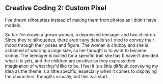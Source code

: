 ## Creative Coding 2: Custom Pixel

I've drawn silhouettes instead of making them from photos as I didn't have models. 

So far I've drawn a grown woman, a depressed teenager and two children. Since they're silhouettes, there aren't any details so I tried to convey their mood through their poses and figure. The woman is chubby and she is ashamed of wearing a large size, so her thought is to want to become skinny. The teenager is bullied for a specific trait she has (I haven't decided what it is yet), and the children are positive as they express their imagination of what they'd like to be. I feel it is a little difficult conveying my idea as the theme is a little specific, especially when it comes to displaying the characters' thoughts visually, but this is a start.
